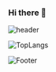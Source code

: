 ### Hi there 👋

![header](https://capsule-render.vercel.app/api?type=waving&color=auto&height=200&section=header&text=SeongGyeong%20GitHub&fontSize=50&fontColor=auto)
<div>
<img style="margin-right:180px" src="https://github-readme-stats.vercel.app/api/top-langs/?username=hsgyeong&layout=compact&hide_border=true&langs_count=10" alt="TopLangs">
</div>
<!--[Top Langs](https://github-readme-stats.vercel.app/api/top-langs/?username=hsgyeong&layout=compact&hide_border=true&langs_count=10)-->
<!--(https://github.com/hsgyeong/github-readme-stats)-->
<!--git stats
![Anurag's GitHub stats](https://github-readme-stats.vercel.app/api?username=hsgyeong)(https://github.com/hsgyeong/github-readme-stats)-->

![Footer](https://capsule-render.vercel.app/api?type=waving&color=auto&height=200&section=footer)

